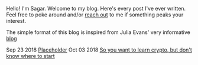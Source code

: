 Hello! I'm Sagar. Welcome to my blog. Here's every post I've ever written. Feel free to poke around and/or [reach out](mailto:sagar314p@gmail.com) to me if something peaks your interest.

The simple format of this blog is inspired from Julia Evans' very informative [blog](https://jvns.ca/)

Sep 23 2018       [Placeholder](/blog/b1.md)
Oct 03 2018       [So you want to learn crypto, but don't know where to start](/blog/cryptopals.md)
